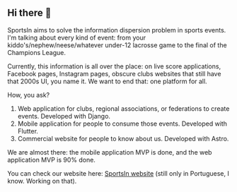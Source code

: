 ## Hi there 👋

SportsIn aims to solve the information dispersion problem in sports events. I'm talking about every kind of event: from your kiddo's/nephew/neese/whatever under-12 lacrosse game to the final of the Champions League.

Currently, this information is all over the place: on live score applications, Facebook pages, Instagram pages, obscure clubs websites that still have that 2000s UI, you name it. We want to end that: one platform for all.

How, you ask?

1. Web application for clubs, regional associations, or federations to create events. Developed with Django.
2. Mobile application for people to consume those events. Developed with Flutter.
3. Commercial website for people to know about us. Developed with Astro.

We are almost there: the mobile application MVP is done, and the web application MVP is 90% done.

You can check our website here: [SportsIn website](https://sportsin.app/) (still only in Portuguese, I know. Working on that).

<!--

**Here are some ideas to get you started:**

🙋‍♀️ A short introduction - what is your organization all about?
🌈 Contribution guidelines - how can the community get involved?
👩‍💻 Useful resources - where can the community find your docs? Is there anything else the community should know?
🍿 Fun facts - what does your team eat for breakfast?
🧙 Remember, you can do mighty things with the power of [Markdown](https://docs.github.com/github/writing-on-github/getting-started-with-writing-and-formatting-on-github/basic-writing-and-formatting-syntax)
-->
